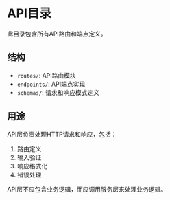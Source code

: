 # API目录

此目录包含所有API路由和端点定义。

## 结构

- `routes/`: API路由模块
- `endpoints/`: API端点实现
- `schemas/`: 请求和响应模式定义

## 用途

API层负责处理HTTP请求和响应，包括：

1. 路由定义
2. 输入验证
3. 响应格式化
4. 错误处理

API层不应包含业务逻辑，而应调用服务层来处理业务逻辑。 